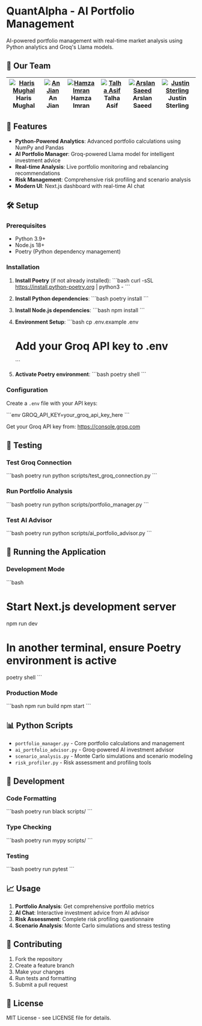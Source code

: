 # QuantAlpha - AI Portfolio Management

AI-powered portfolio management with real-time market analysis using Python analytics and Groq's Llama models.

## 👥 Our Team

| [![Haris Mughal](https://github.com/haris-mughal.png?size=100)](https://github.com/haris-mughal)<br>Haris Mughal | [![An Jian](https://github.com/dojian.png?size=100)](https://github.com/dojian)<br>An Jian | [![Hamza Imran](https://github.com/Hamzacancode.png?size=100)](https://github.com/Hamzacancode)<br>Hamza Imran | [![Talha Asif](https://github.com/Talhaasif7.png?size=100)](https://github.com/Talhaasif7)<br>Talha Asif | [![Arslan Saeed](https://github.com/arslansaeed.png?size=100)](https://github.com/arslansaeed)<br>Arslan Saeed | [![Justin Sterling](https://github.com/jps245.png?size=100)](https://github.com/jps245)<br>Justin Sterling |
|---|---|---|---|---|---|

## 🚀 Features

- **Python-Powered Analytics**: Advanced portfolio calculations using NumPy and Pandas
- **AI Portfolio Manager**: Groq-powered Llama model for intelligent investment advice
- **Real-time Analysis**: Live portfolio monitoring and rebalancing recommendations
- **Risk Management**: Comprehensive risk profiling and scenario analysis
- **Modern UI**: Next.js dashboard with real-time AI chat

## 🛠️ Setup

### Prerequisites

- Python 3.9+
- Node.js 18+
- Poetry (Python dependency management)

### Installation

1. **Install Poetry** (if not already installed):
   \`\`\`bash
   curl -sSL https://install.python-poetry.org | python3 -
   \`\`\`

2. **Install Python dependencies**:
   \`\`\`bash
   poetry install
   \`\`\`

3. **Install Node.js dependencies**:
   \`\`\`bash
   npm install
   \`\`\`

4. **Environment Setup**:
   \`\`\`bash
   cp .env.example .env
   # Add your Groq API key to .env
   \`\`\`

5. **Activate Poetry environment**:
   \`\`\`bash
   poetry shell
   \`\`\`

### Configuration

Create a `.env` file with your API keys:

\`\`\`env
GROQ_API_KEY=your_groq_api_key_here
\`\`\`

Get your Groq API key from: https://console.groq.com

## 🧪 Testing

### Test Groq Connection
\`\`\`bash
poetry run python scripts/test_groq_connection.py
\`\`\`

### Run Portfolio Analysis
\`\`\`bash
poetry run python scripts/portfolio_manager.py
\`\`\`

### Test AI Advisor
\`\`\`bash
poetry run python scripts/ai_portfolio_advisor.py
\`\`\`

## 🚀 Running the Application

### Development Mode
\`\`\`bash
# Start Next.js development server
npm run dev

# In another terminal, ensure Poetry environment is active
poetry shell
\`\`\`

### Production Mode
\`\`\`bash
npm run build
npm start
\`\`\`

## 📊 Python Scripts

- `portfolio_manager.py` - Core portfolio calculations and management
- `ai_portfolio_advisor.py` - Groq-powered AI investment advisor
- `scenario_analysis.py` - Monte Carlo simulations and scenario modeling
- `risk_profiler.py` - Risk assessment and profiling tools

## 🔧 Development

### Code Formatting
\`\`\`bash
poetry run black scripts/
\`\`\`

### Type Checking
\`\`\`bash
poetry run mypy scripts/
\`\`\`

### Testing
\`\`\`bash
poetry run pytest
\`\`\`

## 📈 Usage

1. **Portfolio Analysis**: Get comprehensive portfolio metrics
2. **AI Chat**: Interactive investment advice from AI advisor
3. **Risk Assessment**: Complete risk profiling questionnaire
4. **Scenario Analysis**: Monte Carlo simulations and stress testing

## 🤝 Contributing

1. Fork the repository
2. Create a feature branch
3. Make your changes
4. Run tests and formatting
5. Submit a pull request

## 📄 License

MIT License - see LICENSE file for details.
